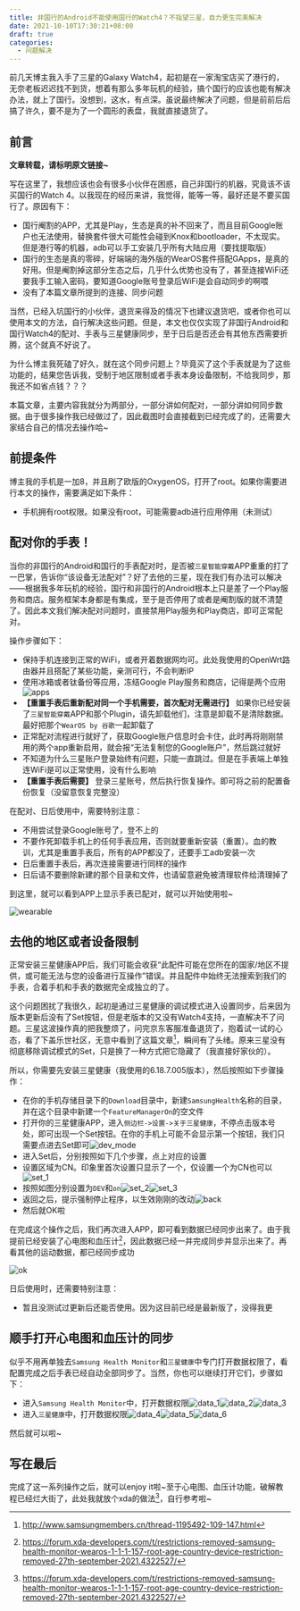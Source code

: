 ```yaml
---
title: 非国行的Android不能使用国行的Watch4？不指望三星，自力更生完美解决
date: 2021-10-10T17:30:21+08:00
draft: true
categories:
  - 问题解决
---
```


前几天博主我入手了三星的Galaxy Watch4，起初是在一家淘宝店买了港行的，无奈老板迟迟找不到货，想着有那么多年玩机的经验，搞个国行的应该也能有解决办法，就上了国行。没想到，这水，有点深。虽说最终解决了问题，但是前前后后搞了许久，要不是为了一个圆形的表盘，我就直接退货了。

## 前言

**文章转载，请标明原文链接~**

写在这里了，我想应该也会有很多小伙伴在困惑，自己非国行的机器，究竟该不该买国行的Watch 4。以我现在的经历来讲，我觉得，能等一等，最好还是不要买国行了。原因有下：
* 国行阉割的APP，尤其是Play，生态是真的补不回来了，而且目前Google账户也无法使用，替换套件很大可能性会碰到Knox和bootloader，不太现实。但是港行等的机器，adb可以手工安装几乎所有大陆应用（要找提取版）
* 国行的生态是真的零碎，好端端的海外版的WearOS套件搭配GApps，是真的好用。但是阉割掉这部分生态之后，几乎什么优势也没有了，甚至连接WiFi还要我手工输入密码，要知道Google账号登录后WiFi是会自动同步的啊喂
* 没有了本篇文章所提到的连接、同步问题

当然，已经入坑国行的小伙伴，退货来得及的情况下也建议退货吧，或者你也可以使用本文的方法，自行解决这些问题。但是，本文也仅仅实现了非国行Android和国行Watch4的配对、手表与三星健康同步，至于日后是否还会有其他东西需要折腾，这个就真不好说了。

为什么博主我死磕了好久，就在这个同步问题上？毕竟买了这个手表就是为了这些功能的，结果您告诉我，受制于地区限制或者手表本身设备限制，不给我同步，那我还不如省点钱？？？

本篇文章，主要内容我就分为两部分，一部分讲如何配对，一部分讲如何同步数据。由于很多操作我已经做过了，因此截图时会直接截到已经完成了的，还需要大家结合自己的情况去操作哈~

## 前提条件

博主我的手机是一加8，并且刷了欧版的OxygenOS，打开了root。如果你需要进行本文的操作，需要满足如下条件：
* 手机拥有root权限。如果没有root，可能需要adb进行应用停用（未测试）

## 配对你的手表！

当你的非国行的Android和国行的手表配对时，是否被`三星智能穿戴`APP重重的打了一巴掌，告诉你“该设备无法配对”？好了去他的三星，现在我们有办法可以解决——根据我多年玩机的经验，国行和非国行的Android根本上只是差了一个Play服务和商店。服务框架本身都是有集成，至于是否停用了或者是阉割版的就不清楚了。因此本文我们解决配对问题时，直接禁用Play服务和Play商店，即可正常配对。

操作步骤如下：
* 保持手机连接到正常的WiFi，或者开着数据网均可。此处我使用的OpenWrt路由器并且搭配了某些功能，亲测可行，不会判断IP
* 使用冰箱或者钛备份等应用，冻结Google Play服务和商店，记得是两个应用![apps](./cb9f7ba65d5d249138de24e03b9f890.jpg)
* **【重置手表后重新配对同一个手机需要，首次配对无需进行】** 如果你已经安装了`三星智能穿戴`APP和那个Plugin，请先卸载他们，注意是卸载不是清除数据。最好把那个`WearOS by 谷歌`一起卸载了
* 正常配对流程进行就好了，获取Google账户信息时会卡住，此时再将刚刚禁用的两个app重新启用，就会报“无法复制您的Google账户”，然后跳过就好
* 不知道为什么三星账户登录始终有问题，只能一直跳过。但是在手表端上单独连WiFi是可以正常使用，没有什么影响
* **【重置手表后需要】** 登录三星账号，然后执行恢复操作。即可将之前的配置备份恢复（没留意恢复完整没）

在配对、日后使用中，需要特别注意：
* 不用尝试登录Google账号了，登不上的
* 不要作死卸载手机上的任何手表应用，否则就要重新安装（重置）。血的教训，尤其是重置手表后，所有的APP都没了，还要手工adb安装一次
* 日后重置手表后，再次连接需要进行同样的操作
* 日后请不要删除新建的那个目录和文件，也请留意避免被清理软件给清理掉了

到这里，就可以看到APP上显示手表已配对，就可以开始使用啦~

![wearable](./b46767165f16b42e08add6a3ff3760d.jpg)

## 去他的地区或者设备限制

正常安装三星健康APP后，我们可能会收获“此配件可能在您所在的国家/地区不提供，或可能无法与您的设备进行互操作”错误。并且配件中始终无法搜索到我们的手表，合着手机和手表的数据完全成独立的了。

这个问题困扰了我很久，起初是通过三星健康的调试模式进入设置同步，后来因为版本更新后没有了Set按钮，但是老版本的又没有Watch4支持，一直解决不了问题。三星这波操作真的把我整烦了，问完京东客服准备退货了，抱着试一试的心态，看了下盖乐世社区，无意中看到了这篇文章[^2]，瞬间有了头绪。原来三星没有彻底移除调试模式的Set，只是换了一种方式把它隐藏了（我直接好家伙的）。

[^2]: http://www.samsungmembers.cn/thread-1195492-109-147.html

所以，你需要先安装三星健康（我使用的6.18.7.005版本），然后按照如下步骤操作：
* 在你的手机存储目录下的`Download`目录中，新建`SamsungHealth`名称的目录，并在这个目录中新建一个`FeatureManagerOn`的空文件
* 打开你的三星健康APP，进入`侧边栏->设置->关于三星健康`，不停点击版本号处，即可出现一个Set按钮。在你的手机上可能不会显示第一个按钮，我们只需要点进去Set即可![dev_mode](./ea57301f8f39073c988695ea4ee2d60.jpg)
* 进入Set后，分别按照如下几个步骤，点上对应的设置
* 设置区域为CN。印象里首次设置只显示了一个，仅设置一个为CN也可以![set_1](./3157654662345e1917c697f018119e8.jpg)
* 按照如图分别设置为`DEV`和`on`![set_2](./737687b9feb5aa420a3106799d451db.jpg)![set_3](./d3b7d18cda7a71fcd125ca1c7405095.jpg)
* 返回之后，提示强制停止程序，以生效刚刚的改动![back](./3d349d8c05c99f53788a2bcac2943f0.jpg)
* 然后就OK啦

在完成这个操作之后，我们再次进入APP，即可看到数据已经同步出来了。由于我提前已经安装了心电图和血压计[^1]，因此数据已经一并完成同步并显示出来了。再看其他的运动数据，都已经同步成功

![ok](./523736d8e0daac98b6fd01b3dac5254.jpg)

日后使用时，还需要特别注意：
* 暂且没测试过更新后还能否使用。因为这目前已经是最新版了，没得我更

## 顺手打开心电图和血压计的同步

似乎不用再单独去`Samsung Health Monitor`和`三星健康`中专门打开数据权限了，看配置完成之后手表已经自动全部同步了。当然，你也可以继续打开它们，步骤如下：
* 进入`Samsung Health Monitor`中，打开数据权限![data_1](./812cd1f0d559dfd62266886b0d26caf.jpg)![data_2](./af161de5d268004d2abceffab803da5.jpg)![data_3](./57111ef08199576d1a3f212e02fe1e7.jpg)
* 进入`三星健康`中，打开数据权限![data_4](./4d5ecf18ff50a66c7b83169784033af.png)![data_5](./e1827b0548a99a91b3944b99df81722.jpg)![data_6](./c11d2bd9bd06f977406f466f0e5f45f.jpg)

然后就可以啦~

## 写在最后

完成了这一系列操作之后，就可以enjoy it啦~至于心电图、血压计功能，破解教程已经烂大街了，此处我就放个xda的做法[^1]，自行参考啦~

[^1]: https://forum.xda-developers.com/t/restrictions-removed-samsung-health-monitor-wearos-1-1-1-157-root-age-country-device-restriction-removed-27th-september-2021.4322527/

